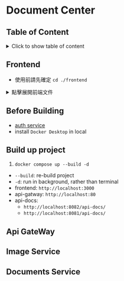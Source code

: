 # Document Center

## Table of Content
<details>
<summary>Click to show table of content</summary>

- [Document Center](#document-center)
  - [Table of Content](#table-of-content)
  - [Frontend](#frontend)
    - [Project Structure (frontend)](#project-structure-frontend)
    - [Framework](#framework)
    - [Package](#package)
    - [Setup (development)](#setup-development)
    - [Conventional commit](#conventional-commit)
  - [Before Building](#before-building)
  - [Build up project](#build-up-project)
  - [Api GateWay](#api-gateway)
  - [Image Service](#image-service)
  - [Documents Service](#documents-service)

</details>

## Frontend
- 使用前請先確定 `cd ./frontend`

<details>
<summary>點擊展開前端文件</summary>

### Project Structure (frontend)
<details>
<summary>Click to show project structure</summary>

```
frontend/
├── src/
│   ├── apis/             // api provided by backend
│   ├── assets/           // static assets (img, icon, etc.)
│   ├── enums/            // const enum
│   ├── mocks/            // generate fake api data for development
│   ├── components/       // global components
│   ├── router/           // mapping routes and page
│   ├── utils/            // global functions, helpers
│   ├── views/            // feature page
│   ├── App.vue
│   └── main.js
├── public/
│   ├── favicon.ico
│   └── index.html
├── .vscode/              // vscode setting file
├── index.html
├── README.md
└── ...(others)
```

</details>

### Framework
- Js: [Vue 3](https://vuejs.org/guide/introduction.html)
- Build: [Vite](https://v4.vitejs.dev/)
- UI: [Bootstrap 5](https://getbootstrap.com/docs/5.3)
- Rich text editor: VueQuill
- Mock: MSW + Faker.js

### Package
- eslint + prettier: format code
- cz-conventional-changelog: commit in conventional way

### Setup (development)
- install VSCode with following extensions
  - ESLint
  - Vue - Official
- [再次確認路徑位於./frontend，而非根目錄]

1. `npm install`
2. `npm run dev`

- 若想啟用 mock server
  - 首次執行 `npm run mock`，增加 `./frontend/public/mockServiceWorker.js`
- `npm run dev` 後 console 若出現 `[MSW] Mocking enabled.` 代表啟用 mock server 成功
- 若想使用 dev server 但不使用 mock
  - 手動註解 `./frontend/src/main.js` 的 worker 相關程式碼

### Conventional commit
- You can run `npm run commit` after `git add .`
  - `cz-conventional-changelog` is provided to interact with CLI and commit in conventional way

</details>

## Before Building
* [auth service](api-gateway/auth/)
* install `Docker Desktop` in local

## Build up project
1. `docker compose up --build -d`
  - `--build`: re-build project
  - `-d`: run in background, rather than terminal
- frontend: `http://localhost:3000`
- api-gatway: `http://localhost:80`
- api-docs:
  - `http://localhost:8082/api-docs/`
  - `http://localhost:8081/api-docs/`

## Api GateWay

## Image Service

## Documents Service